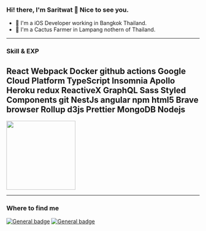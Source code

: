 ### Hi! there, I'm Saritwat 🙏 Nice to see you.


 



- 📱 I'm a iOS Developer working in Bangkok Thailand.
- 🌵 I'm a Cactus Farmer in Lampang nothern of Thailand.

--------------------------------------
### Skill & EXP
React  Webpack  Docker  github actions  Google Cloud Platform  TypeScript  Insomnia  Apollo Heroku  redux  ReactiveX  GraphQL  Sass  Styled Components  git  NestJs  angular  npm  html5 Brave browser  Rollup  d3js  Prettier  MongoDB  Nodejs
--------------------------------------


<img height="180em" src="https://github-readme-stats.vercel.app/api?username=anutakoon&show_icons=true&hide_border=true&&count_private=true&include_all_commits=true" />

--------------------------------------
### Where to find me

[![General badge](https://img.shields.io/badge/Facebook-1877F2?style=for-the-badge&logo=facebook&logoColor=white)](https://www.facebook.com/dev.mobileapp/)       [![General badge](https://img.shields.io/badge/LinkedIn-0077B5?style=for-the-badge&logo=linkedin&logoColor=white
)](https://www.linkedin.com/in/saritwat-anutakoonpatiphan-083622b7/)
